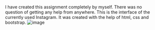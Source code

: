 I have created this assignment completely by myself. There was no question of getting any help from anywhere.
This is the interface of the currently used Instagram. It was created with the help of html, css and bootstrap.
![image](https://user-images.githubusercontent.com/56805734/163068484-fe410cac-350d-4f7e-9599-fbdfa6076eda.png)
